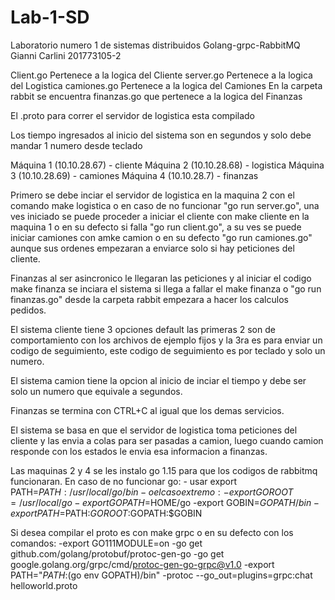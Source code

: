 # Lab-1-SD
Laboratorio numero 1 de sistemas distribuidos Golang-grpc-RabbitMQ
Gianni Carlini 201773105-2

Client.go Pertenece a la logica del Cliente
server.go Pertenece a la logica del Logistica
camiones.go Pertenece a la logica del Camiones
En la carpeta rabbit se encuentra finanzas.go que pertenece a la logica del Finanzas

El .proto para correr el servidor de logistica esta compilado

Los tiempo ingresados al inicio del sistema son en segundos y solo debe mandar 1 numero desde teclado

Máquina 1 (10.10.28.67) - cliente
Máquina 2 (10.10.28.68) - logistica
Máquina 3 (10.10.28.69) - camiones
Máquina 4 (10.10.28.7)  - finanzas

Primero se debe inciar el servidor de logistica en la maquina 2 con el comando make logistica o en caso de no funcionar "go run server.go", una ves iniciado se puede proceder a iniciar el cliente con make cliente en la maquina 1 o en su defecto si falla "go run client.go", a su ves se puede iniciar camiones con amke camion o en su defecto "go run camiones.go" aunque sus ordenes empezaran a enviarce solo si hay peticiones del cliente.

Finanzas al ser asincronico le llegaran las peticiones y al iniciar el codigo make finanza se inciara el sistema si llega a fallar el make finanza o "go run finanzas.go" desde la carpeta rabbit empezara a hacer los calculos pedidos.

El sistema cliente tiene 3 opciones default las primeras 2 son de comportamiento con los archivos de ejemplo fijos y la 3ra es para enviar un codigo de seguimiento, este codigo de seguimiento es por teclado y solo un numero.

El sistema camion tiene la opcion al inicio de inciar el tiempo y debe ser solo un numero que equivale a segundos.

Finanzas se termina con CTRL+C al igual que los demas servicios.

El sistema se basa en que el servidor de logistica toma peticiones del cliente y las envia a colas para ser pasadas a camion, luego cuando camion responde con los estados le envia esa informacion a finanzas.

Las maquinas 2 y 4 se les instalo go 1.15 para que los codigos de rabbitmq funcionaran.
En caso de no funcionar go:
    - usar export PATH=$PATH:/usr/local/go/bin
    - o el caso extremo:-export GOROOT=/usr/local/go
                        -export GOPATH=$HOME/go
                        -export GOBIN=$GOPATH/bin
                        -export PATH=$PATH:$GOROOT:$GOPATH:$GOBIN

Si desea compilar el proto es con make grpc o en su defecto con los comandos:
    -export GO111MODULE=on
    -go get github.com/golang/protobuf/protoc-gen-go
    -go get google.golang.org/grpc/cmd/protoc-gen-go-grpc@v1.0
    -export PATH="$PATH:$(go env GOPATH)/bin"
    -protoc --go_out=plugins=grpc:chat helloworld.proto
